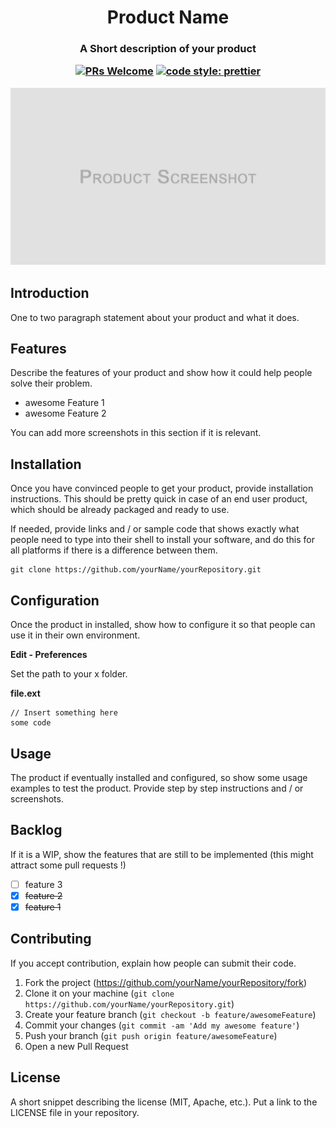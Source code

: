 <h1 align="center"> Product Name</h1>

<h3 align="center">A Short description of your product</h>
<p align="center">

[![PRs Welcome](https://img.shields.io/badge/PRs-welcome-brightgreen.svg)](http://makeapullrequest.com)
[![code style: prettier](https://img.shields.io/badge/code_style-prettier-ff69b4.svg)](https://github.com/prettier/prettier)

</p>

<p align="center">
  <img src="https://github.com/jsulpis/readme-templates/blob/master/screenshot.jpg?raw=true" alt="ScreenShot image"/>
</p>

## Introduction

One to two paragraph statement about your product and what it does.

## Features

Describe the features of your product and show how it could help people solve their problem.

* awesome Feature 1
* awesome Feature 2

You can add more screenshots in this section if it is relevant.

## Installation

Once you have convinced people to get your product, provide installation instructions. This should be pretty quick in case of an end user product, which should be already packaged and ready to use.

If needed, provide links and / or sample code that shows exactly what people need to type into their shell to install your software, and do this for all platforms if there is a difference between them.

```
git clone https://github.com/yourName/yourRepository.git
```

## Configuration

Once the product in installed, show how to configure it so that people can use it in their own environment.

**Edit - Preferences**

Set the path to your x folder.

**file.ext**

```
// Insert something here
some code
```

## Usage

The product if eventually installed and configured, so show some usage examples to test the product. Provide step by step instructions and / or screenshots.

## Backlog

If it is a WIP, show the features that are still to be implemented (this might attract some pull requests !)

* [ ] feature 3
* [x] ~~feature 2~~
* [x] ~~feature 1~~

## Contributing

If you accept contribution, explain how people can submit their code.

1.  Fork the project (<https://github.com/yourName/yourRepository/fork>)
2.  Clone it on your machine (`git clone https://github.com/yourName/yourRepository.git`)
3.  Create your feature branch (`git checkout -b feature/awesomeFeature`)
4.  Commit your changes (`git commit -am 'Add my awesome feature'`)
5.  Push your branch (`git push origin feature/awesomeFeature`)
6.  Open a new Pull Request

## License

A short snippet describing the license (MIT, Apache, etc.). Put a link to the LICENSE file in your repository.
